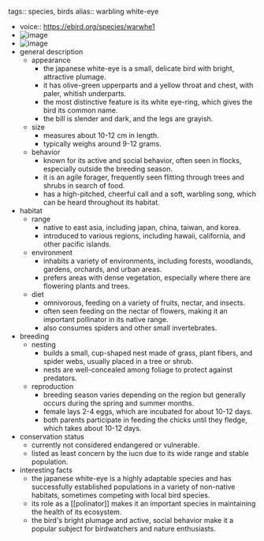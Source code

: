 tags:: species, birds
alias:: warbling white-eye

- voice:: https://ebird.org/species/warwhe1
- ![image](https://ipfs.io/ipfs/QmZSCJbc1fSWhxmyZPoUN1iHt3ark1PGyBRpwSMCefjXpU)
- ![image](https://ipfs.io/ipfs/QmRGcVLWuW52RjQijKU53d18Y2SN5GnCooff2mXRFSa7rD)
- general description
	- appearance
		- the japanese white-eye is a small, delicate bird with bright, attractive plumage.
		- it has olive-green upperparts and a yellow throat and chest, with paler, whitish underparts.
		- the most distinctive feature is its white eye-ring, which gives the bird its common name.
		- the bill is slender and dark, and the legs are grayish.
	- size
		- measures about 10-12 cm in length.
		- typically weighs around 9-12 grams.
	- behavior
		- known for its active and social behavior, often seen in flocks, especially outside the breeding season.
		- it is an agile forager, frequently seen flitting through trees and shrubs in search of food.
		- has a high-pitched, cheerful call and a soft, warbling song, which can be heard throughout its habitat.
- habitat
	- range
		- native to east asia, including japan, china, taiwan, and korea.
		- introduced to various regions, including hawaii, california, and other pacific islands.
	- environment
		- inhabits a variety of environments, including forests, woodlands, gardens, orchards, and urban areas.
		- prefers areas with dense vegetation, especially where there are flowering plants and trees.
	- diet
		- omnivorous, feeding on a variety of fruits, nectar, and insects.
		- often seen feeding on the nectar of flowers, making it an important pollinator in its native range.
		- also consumes spiders and other small invertebrates.
- breeding
	- nesting
		- builds a small, cup-shaped nest made of grass, plant fibers, and spider webs, usually placed in a tree or shrub.
		- nests are well-concealed among foliage to protect against predators.
	- reproduction
		- breeding season varies depending on the region but generally occurs during the spring and summer months.
		- female lays 2-4 eggs, which are incubated for about 10-12 days.
		- both parents participate in feeding the chicks until they fledge, which takes about 10-12 days.
- conservation status
	- currently not considered endangered or vulnerable.
	- listed as least concern by the iucn due to its wide range and stable population.
- interesting facts
	- the japanese white-eye is a highly adaptable species and has successfully established populations in a variety of non-native habitats, sometimes competing with local bird species.
	- its role as a [[polinator]] makes it an important species in maintaining the health of its ecosystem.
	- the bird's bright plumage and active, social behavior make it a popular subject for birdwatchers and nature enthusiasts.